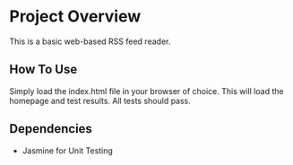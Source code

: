 # Project Overview

This is a basic web-based RSS feed reader.


## How To Use

Simply load the index.html file in your browser of choice. This will load the homepage and test results. All tests should pass.


## Dependencies

- Jasmine for Unit Testing

